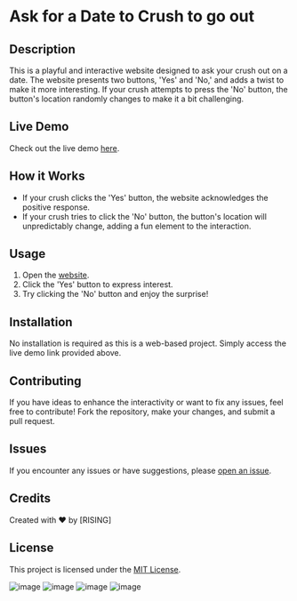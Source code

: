 # Ask for a Date to Crush to go out

## Description
This is a playful and interactive website designed to ask your crush out on a date. The website presents two buttons, 'Yes' and 'No,' and adds a twist to make it more interesting. If your crush attempts to press the 'No' button, the button's location randomly changes to make it a bit challenging.

## Live Demo
Check out the live demo [here](https://rising5-guru.github.io/Ask-for-a-Date-to-Crush-to-go-out/).

## How it Works
- If your crush clicks the 'Yes' button, the website acknowledges the positive response.
- If your crush tries to click the 'No' button, the button's location will unpredictably change, adding a fun element to the interaction.

## Usage
1. Open the [website](https://rising5-guru.github.io/Ask-for-a-Date-to-Crush-to-go-out/).
2. Click the 'Yes' button to express interest.
3. Try clicking the 'No' button and enjoy the surprise!

## Installation
No installation is required as this is a web-based project. Simply access the live demo link provided above.

## Contributing
If you have ideas to enhance the interactivity or want to fix any issues, feel free to contribute! Fork the repository, make your changes, and submit a pull request.

## Issues
If you encounter any issues or have suggestions, please [open an issue](https://github.com/rising5-guru/Ask-for-a-Date-to-Crush-to-go-out/issues).

## Credits
Created with ❤️ by [RISING]

## License
This project is licensed under the [MIT License](LICENSE).


![image](https://github.com/rising5-guru/Ask-for-a-Date-to-Crush-to-go-out/assets/154914265/a08c81ca-9d3a-447d-96bb-7f4d9009e74d)
![image](https://github.com/rising5-guru/Ask-for-a-Date-to-Crush-to-go-out/assets/154914265/68baaf7e-68c3-4c00-ae31-56514b5b69c6)
![image](https://github.com/rising5-guru/Ask-for-a-Date-to-Crush-to-go-out/assets/154914265/2e4acb39-5f81-46ef-95be-3a360f59e750)
![image](https://github.com/rising5-guru/Ask-for-a-Date-to-Crush-to-go-out/assets/154914265/083339e0-9659-41cb-bf69-6d071f84c055)





